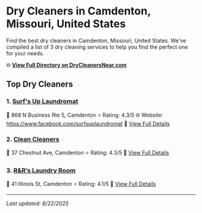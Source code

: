 # Dry Cleaners in Camdenton, Missouri, United States

Find the best dry cleaners in Camdenton, Missouri, United States. We've compiled a list of 3 dry cleaning services to help you find the perfect one for your needs.

🌐 **[View Full Directory on DryCleanersNear.com](https://drycleanersnear.com/city/US/Missouri/Camdenton)**

## Top Dry Cleaners

### 1. [Surf's Up Laundromat](https://drycleanersnear.com/dryCleaner/688d712ceedd882ede90bf1e/surf-s-up-laundromat)
📍 868 N Business Rte 5, Camdenton
⭐ Rating: 4.3/5
🌐 Website: https://www.facebook.com/surfsuplaundromat
🔗 [View Full Details](https://drycleanersnear.com/dryCleaner/688d712ceedd882ede90bf1e/surf-s-up-laundromat)

### 2. [Clean Cleaners](https://drycleanersnear.com/dryCleaner/688d712deedd882ede90bf34/clean-cleaners)
📍 37 Chestnut Ave, Camdenton
⭐ Rating: 4.3/5
🔗 [View Full Details](https://drycleanersnear.com/dryCleaner/688d712deedd882ede90bf34/clean-cleaners)

### 3. [R&R’s Laundry Room](https://drycleanersnear.com/dryCleaner/688d7125eedd882ede90be32/r-r-s-laundry-room)
📍 41 Illinois St, Camdenton
⭐ Rating: 4.1/5
🔗 [View Full Details](https://drycleanersnear.com/dryCleaner/688d7125eedd882ede90be32/r-r-s-laundry-room)


---

*Last updated: 8/22/2025*
